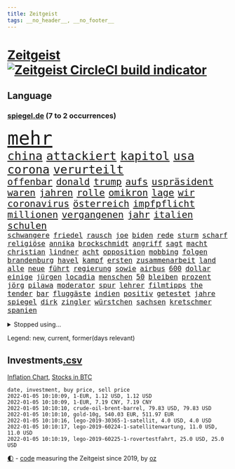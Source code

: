 ```yaml
---
title: Zeitgeist
tags: __no_header__, __no_footer__
---
```


# [Zeitgeist](https://oliz.io/zeitgeist/) [![Zeitgeist CircleCI build indicator](https://circleci.com/gh/ooz/zeitgeist.svg?style=shield)](https://circleci.com/gh/ooz/zeitgeist)

## Language

<h3><a href="https://www.spiegel.de" target="_blank">spiegel.de</a> (7 to 2 occurrences)</h3>
<p style="font-family:monospace">
<span style="font-size:32pt"><a href="news_links.html#mehr" class="current">mehr</a></span>
<br>
<span style="font-size:20pt"><a href="news_links.html#china" class="current">china</a></span>
<span style="font-size:20pt"><a href="news_links.html#attackiert" class="current">attackiert</a></span>
<span style="font-size:20pt"><a href="news_links.html#kapitol" class="current">kapitol</a></span>
<span style="font-size:20pt"><a href="news_links.html#usa" class="current">usa</a></span>
<span style="font-size:20pt"><a href="news_links.html#corona" class="current">corona</a></span>
<span style="font-size:20pt"><a href="news_links.html#verurteilt" class="current">verurteilt</a></span>
<br>
<span style="font-size:16pt"><a href="news_links.html#offenbar" class="current">offenbar</a></span>
<span style="font-size:16pt"><a href="news_links.html#donald" class="current">donald</a></span>
<span style="font-size:16pt"><a href="news_links.html#trump" class="current">trump</a></span>
<span style="font-size:16pt"><a href="news_links.html#aufs" class="current">aufs</a></span>
<span style="font-size:16pt"><a href="news_links.html#uspräsident" class="current">uspräsident</a></span>
<span style="font-size:16pt"><a href="news_links.html#waren" class="current">waren</a></span>
<span style="font-size:16pt"><a href="news_links.html#jahren" class="current">jahren</a></span>
<span style="font-size:16pt"><a href="news_links.html#rolle" class="current">rolle</a></span>
<span style="font-size:16pt"><a href="news_links.html#omikron" class="current">omikron</a></span>
<span style="font-size:16pt"><a href="news_links.html#lage" class="current">lage</a></span>
<span style="font-size:16pt"><a href="news_links.html#wir" class="current">wir</a></span>
<span style="font-size:16pt"><a href="news_links.html#coronavirus" class="current">coronavirus</a></span>
<span style="font-size:16pt"><a href="news_links.html#österreich" class="current">österreich</a></span>
<span style="font-size:16pt"><a href="news_links.html#impfpflicht" class="current">impfpflicht</a></span>
<span style="font-size:16pt"><a href="news_links.html#millionen" class="current">millionen</a></span>
<span style="font-size:16pt"><a href="news_links.html#vergangenen" class="current">vergangenen</a></span>
<span style="font-size:16pt"><a href="news_links.html#jahr" class="current">jahr</a></span>
<span style="font-size:16pt"><a href="news_links.html#italien" class="current">italien</a></span>
<span style="font-size:16pt"><a href="news_links.html#schulen" class="current">schulen</a></span>
<br>
<span style="font-size:12pt"><a href="news_links.html#schwangere" class="current">schwangere</a></span>
<span style="font-size:12pt"><a href="news_links.html#friedel" class="new">friedel</a></span>
<span style="font-size:12pt"><a href="news_links.html#rausch" class="current">rausch</a></span>
<span style="font-size:12pt"><a href="news_links.html#joe" class="current">joe</a></span>
<span style="font-size:12pt"><a href="news_links.html#biden" class="current">biden</a></span>
<span style="font-size:12pt"><a href="news_links.html#rede" class="current">rede</a></span>
<span style="font-size:12pt"><a href="news_links.html#sturm" class="current">sturm</a></span>
<span style="font-size:12pt"><a href="news_links.html#scharf" class="current">scharf</a></span>
<span style="font-size:12pt"><a href="news_links.html#religiöse" class="new">religiöse</a></span>
<span style="font-size:12pt"><a href="news_links.html#annika" class="current">annika</a></span>
<span style="font-size:12pt"><a href="news_links.html#brockschmidt" class="new">brockschmidt</a></span>
<span style="font-size:12pt"><a href="news_links.html#angriff" class="current">angriff</a></span>
<span style="font-size:12pt"><a href="news_links.html#sagt" class="current">sagt</a></span>
<span style="font-size:12pt"><a href="news_links.html#macht" class="current">macht</a></span>
<span style="font-size:12pt"><a href="news_links.html#christian" class="current">christian</a></span>
<span style="font-size:12pt"><a href="news_links.html#lindner" class="current">lindner</a></span>
<span style="font-size:12pt"><a href="news_links.html#acht" class="current">acht</a></span>
<span style="font-size:12pt"><a href="news_links.html#opposition" class="current">opposition</a></span>
<span style="font-size:12pt"><a href="news_links.html#mobbing" class="current">mobbing</a></span>
<span style="font-size:12pt"><a href="news_links.html#folgen" class="current">folgen</a></span>
<span style="font-size:12pt"><a href="news_links.html#brandenburg" class="current">brandenburg</a></span>
<span style="font-size:12pt"><a href="news_links.html#havel" class="new">havel</a></span>
<span style="font-size:12pt"><a href="news_links.html#kampf" class="current">kampf</a></span>
<span style="font-size:12pt"><a href="news_links.html#ersten" class="current">ersten</a></span>
<span style="font-size:12pt"><a href="news_links.html#zusammenarbeit" class="current">zusammenarbeit</a></span>
<span style="font-size:12pt"><a href="news_links.html#land" class="current">land</a></span>
<span style="font-size:12pt"><a href="news_links.html#alle" class="current">alle</a></span>
<span style="font-size:12pt"><a href="news_links.html#neue" class="current">neue</a></span>
<span style="font-size:12pt"><a href="news_links.html#führt" class="current">führt</a></span>
<span style="font-size:12pt"><a href="news_links.html#regierung" class="current">regierung</a></span>
<span style="font-size:12pt"><a href="news_links.html#sowie" class="current">sowie</a></span>
<span style="font-size:12pt"><a href="news_links.html#airbus" class="current">airbus</a></span>
<span style="font-size:12pt"><a href="news_links.html#600" class="current">600</a></span>
<span style="font-size:12pt"><a href="news_links.html#dollar" class="current">dollar</a></span>
<span style="font-size:12pt"><a href="news_links.html#einige" class="current">einige</a></span>
<span style="font-size:12pt"><a href="news_links.html#jürgen" class="current">jürgen</a></span>
<span style="font-size:12pt"><a href="news_links.html#locadia" class="new">locadia</a></span>
<span style="font-size:12pt"><a href="news_links.html#menschen" class="current">menschen</a></span>
<span style="font-size:12pt"><a href="news_links.html#50" class="current">50</a></span>
<span style="font-size:12pt"><a href="news_links.html#bleiben" class="current">bleiben</a></span>
<span style="font-size:12pt"><a href="news_links.html#prozent" class="current">prozent</a></span>
<span style="font-size:12pt"><a href="news_links.html#jörg" class="current">jörg</a></span>
<span style="font-size:12pt"><a href="news_links.html#pilawa" class="new">pilawa</a></span>
<span style="font-size:12pt"><a href="news_links.html#moderator" class="current">moderator</a></span>
<span style="font-size:12pt"><a href="news_links.html#spur" class="current">spur</a></span>
<span style="font-size:12pt"><a href="news_links.html#lehrer" class="current">lehrer</a></span>
<span style="font-size:12pt"><a href="news_links.html#filmtipps" class="current">filmtipps</a></span>
<span style="font-size:12pt"><a href="news_links.html#the" class="current">the</a></span>
<span style="font-size:12pt"><a href="news_links.html#tender" class="new">tender</a></span>
<span style="font-size:12pt"><a href="news_links.html#bar" class="current">bar</a></span>
<span style="font-size:12pt"><a href="news_links.html#fluggäste" class="current">fluggäste</a></span>
<span style="font-size:12pt"><a href="news_links.html#indien" class="current">indien</a></span>
<span style="font-size:12pt"><a href="news_links.html#positiv" class="current">positiv</a></span>
<span style="font-size:12pt"><a href="news_links.html#getestet" class="current">getestet</a></span>
<span style="font-size:12pt"><a href="news_links.html#jahre" class="current">jahre</a></span>
<span style="font-size:12pt"><a href="news_links.html#spiegel" class="current">spiegel</a></span>
<span style="font-size:12pt"><a href="news_links.html#dirk" class="current">dirk</a></span>
<span style="font-size:12pt"><a href="news_links.html#zingler" class="new">zingler</a></span>
<span style="font-size:12pt"><a href="news_links.html#würstchen" class="new">würstchen</a></span>
<span style="font-size:12pt"><a href="news_links.html#sachsen" class="current">sachsen</a></span>
<span style="font-size:12pt"><a href="news_links.html#kretschmer" class="current">kretschmer</a></span>
<span style="font-size:12pt"><a href="news_links.html#spanien" class="current">spanien</a></span>
</p>
<details>
<summary>Stopped using...</summary>
<p class="former" style="font-size:12pt">
verschiedene(442) anwalt(441) brettspiele(441) elfmeter(441) wünscht(441) 2000(440) angebot(440) euphorie(440) nachfolge(440) regieren(440) unentschieden(440) gewaltige(439) haare(439) identifiziert(439) ignoriert(439) abenteuer(438) angeklagt(438) bars(438) entschied(438) erneuter(438) gerecht(438) kritische(438) kurve(438) wartet(438) wege(438) co₂(437) eingebrochen(437) erinnerungen(437) hinterlassen(437) horst(437) jury(437) positionen(437) studierenden(437) tödlicher(437) zurzeit(437) 39(436) bewerber(436) coronalockdown(436) digitaler(436) festnahme(436) froh(436) gearbeitet(436) geflüchteten(436) gerufen(436) geschickt(436) hansi(436) juventus(436) microsoft(436) preisen(436) rad(436) schwarzen(436) turin(436) usaußenminister(436) veranstaltung(436) zentrale(436) allianz(435) ankündigung(435) astrazeneca(435) beantragen(435) erntet(435) klimaneutral(435) nachwuchs(435) pocht(435) richten(435) bekannten(434) fenster(434) gefährden(434) geschaffen(434) historisch(434) internationaler(434) kandidatin(434) lob(434) peru(434) razzia(434) regionen(434) reißt(434) trennt(434) ärmere(434) anderthalb(433) anruf(433) autohersteller(433) bedrohung(433) beeinflussen(433) beschwerde(433) bestes(433) bewegung(433) gelegenheit(433) heiko(433) hinweisen(433) lady(433) nachspiel(433) nazis(433) versorgt(433) weltkrieg(433) deutet(432) einreisen(432) gedacht(432) halben(432) haseloff(432) lager(432) neuem(432) normalität(432) usbürger(432) verteilung(432) amsterdam(431) anspruch(431) arbeitslosigkeit(431) eindruck(431) einstieg(431) fortschritt(431) fuß(431) institut(431) leere(431) melanie(431) nationale(431) offensive(431) tausenden(431) versehentlich(431) üben(431) drehen(430) erschweren(430) schröder(430) unbekannten(430) werbung(430) zahlung(430) überzeugen(430) durchsetzen(429) eindämmen(429) figuren(429) geklärt(429) gesteht(429) irak(429) kleines(429) märz(429) noten(429) partner(429) schwierigkeiten(429) siegte(429) tourismus(429) verspielt(429) anzeigen(428) aufbruch(428) digitalen(428) eintracht(428) jüngeren(428) notruf(428) rat(428) rechts(428) ringt(428) unten(428) verpassen(428) weltweite(428) fakten(427) hauses(427) karriereberaterin(427) kostet(427) nürnberg(427) politisch(427) spekulationen(427) wehrte(427) zwischenzeitlich(427) überschattet(427) ermittlern(426) usschauspielerin(426) verbände(426) 52(425) mode(425) roger(425) schottland(425) verbrechen(425) 32(424) ecken(424) endspiel(424) grünenchef(424) sensation(424) anlass(423) attacken(423) herzen(423) kontrollen(423) spaß(423) verteidigen(423) haftstrafen(422) moskaus(422) neustart(422) verschwiegen(422) auftreten(421) ausgerufen(421) eigentümer(421) genauso(421) option(421) rollen(421) tauchen(421) anja(420) aufgetreten(420) belege(420) drohe(420) marsch(420) mitnehmen(420) vorstellen(420) einheitliche(419) frachter(419) goldenen(419) kilometern(419) spotify(419) weckt(419) begriff(418) datenanalyse(418) sportlich(418) treiben(417) küstenwache(416) bushido(415) fan(414) laufenden(414) ministerium(414) schockiert(414) zurückgegangen(414) erderwärmung(413) projekte(413) hausarrest(412) nationalteam(412) matthew(411) syrer(411) wünsche(411) defensive(410) klarer(410) träume(410) amerikas(409) behalten(409) coronazeiten(409) le(409) pushbacks(409) hohem(408) museum(408) rasen(407) verfolger(407) wendet(407) wiener(407) auseinandersetzung(406) flagge(406) gastronomie(406) jubeln(406) nasa(406) rechtsstreit(405) landung(403) psychisch(403) drin(402) hilfen(402) schaut(402) intelligenz(401) intensivstation(401) künstliche(401) munition(401) suchten(401) ball(400) festhalten(399) sinkende(399) doping(398) thüringer(398) weitermachen(398) grünenchefin(397) schützt(397) neymar(396) gewannen(394) riesiges(394) rodrigo(394) jones(393) mittelpunkt(393) schätzen(393) türen(391) sammelte(390) ursprünglich(390) wiedergewählt(388) strategisch(387) verhinderte(387) beobachtung(386) johannes(386) normalerweise(385) entspannt(384) teuren(383) björn(382) sammeln(382) bbc(381) hagen(381) erreger(380) aktive(378) beheben(375) bestechung(375) coronafolgen(375) discounter(375) nationalsozialismus(375) antony(373) blinken(373) versammelt(373) kehren(371) unfällen(369) heimsieg(367) 13jährige(366) aggressiv(366) trugen(365) darmstadt(364) abgabe(363) flogen(361) rüstet(361) aufheben(358) 150000(357) biontech/pfizer(357) eingetroffen(354) sachen(353) katzen(349) polizeiruf(343) kreuzung(327) geheimen(319) flächendeckend(315) trinken(313) estland(310) stromnetz(310) vormarsch(309) unwahrscheinlich(307) walterborjans(306) bundesweiten(304) potenziell(302) belästigt(301) california(301) 53jähriger(294) indigenen(292) direkten(290) westberlin(287) übung(287) finanziellen(284) worüber(283) inzidenzen(278) konzerte(278) kriege(277) interessante(272) 15jähriger(265) bewirbt(265) bargeld(261) geschützte(261) nordwesten(261) realistisch(260) prozessauftakt(252) entmachtete(250) enthalten(249) kühl(239) verstappens(234) erwachsen(233) erschüttern(232) motorrad(232) label(226) neudelhi(222) jubel(220) spritzen(219) hingelegt(217) nationaltrainer(213) 25jährige(211) strafverfolgung(211) mitregieren(205) einsätze(204) genossen(203) hardliner(201) ausgezahlt(200) ticket(199) vorgang(199) wessen(199) serbien(198) einwanderer(194) notlandung(192) menschenmenge(191) lago(190) maggiore(190) kw(189) berchtesgaden(188) 01(186) allgegenwärtig(186) umfang(186) fünfjähriger(184) kinderimpfung(184) eingemischt(183) ernstfall(183) fotografen(183) unschuldig(183) wahlsieger(183) bestseller(182) guido(181) befragung(179) 86(177) aggressiver(177) jamaika(177) rängen(176) 23jähriger(175) erhöhte(175) lucas(175) versichert(172) brannte(171) hebel(171) sichere(171) zeugnis(171) anpassen(170) instrumente(169) leuchten(169) merkwürdigen(169) misshandlung(169) ansprechen(168) forscherteam(168) 1941(167) ramos(167) 72(166) entstehung(164) genauer(164) schließung(164) verliebt(164) visa(164) abgeordneter(163) warteten(163) altenberger(162) atomgespräche(162) britney(162) millionenentschädigung(162) spears(162) anwohnern(160) geldwäsche(160) 9(159) akademie(159) auslaufen(159) süddeutschland(159) verteidigungsministeriums(159) wissenschaften(159) 160(158) dick(158) zugestimmt(158) hindukusch(157) gegenwart(156) heiraten(156) nächster(156) stufen(156) heim(155) tätig(155) abgesehen(154) mächtigen(154) überwältigender(154) 18jährige(153) batterien(153) karlsruher(153) sperrung(151) roter(150) schrecklich(150) vermeintlicher(150) wunderkind(150) kreativ(149) überdosis(149) lebten(148) strikten(147) unterzogen(146) landsleute(145) verdrängt(145) las(143) metall(143) vegas(143) abschiebungen(142) eure(142) kolumbianische(142) leistete(142) lieferengpässen(142) oberbayern(142) polnischen(142) rauch(142) planet(141) formel1pressestimmen(140) schutzmaßnahmen(140) camp(139) observatorium(139) amoklauf(138) anstatt(138) theorien(138) impfzahlen(137) nothilfe(137) raser(137) hochwasserkatastrophe(136) komfort(136) badenbaden(135) drastischer(135) mobiles(134) dfbfrauen(133) kinderärzte(132) zerstörten(132) 1976(131) kulisse(131) aufwand(130) verbinden(130) ernannt(129) kohl(129) angemeldet(128) afghanen(127) freedom(127) lautete(127) norwegischen(126) coronaleugnern(125) 240(124) schwach(124) verheiratet(124) abzugeben(123) eindeutigen(123) schwierigste(123) boxer(122) geschätzt(122) marathon(122) rückkehrer(122) unerwünscht(122) favoritenrolle(121) köpfen(121) röttgen(120) sprint(120) öffentlicher(120) ali(118) bezug(118) gotteslästerung(117) notlage(117) entschädigt(116) nazivergleichen(116) 1961(115) gouverneurs(115) rundfunks(115) düsseldorfer(114) juristisches(114) münzen(114) haushaltshilfe(113) machtübernahme(113) überschreiten(113) früherem(112) losgegangen(112) note(112) freundinnen(111) vergisst(111) fußballbundes(110) müttern(110) taugen(110) angestellt(109) morawiecki(109) coronatoten(108) göringeckardt(108) hauptgrund(108) mesut(108) wissing(108) özil(108) adidas(107) award(107) hochdruck(107) spielmacher(107) tankstellen(107) ausharren(106) grünenfraktionschefin(106) haushalt(106) heimspiel(106) hessens(106) iaea(106) partien(106) tierwelt(106) devise(105) exmann(104) staatsangehörigkeit(104) tabellenführung(104) alias(103) friedensnobelpreisträgerin(103) hawaii(103) neuesten(103) saisonauftakt(103) zorn(103) überraschende(103) regelungen(102) flüchtlingsdrama(100) prangert(100) verletzungspause(100) anführen(99) kooperieren(99) späte(99) töteten(99) verteidigte(99) illegaler(98) involviert(98) plänen(98) toxische(98) volkspartei(98) gerichtsentscheidung(97) südlichen(97) verstärkung(97) abgerechnet(96) bestätigte(96) fifa(96) architekten(95) jerome(95) powell(95) katrin(94) migrationspolitik(94) protokoll(94) 06(93) längsten(93) umbruch(93) euaußengrenze(92) lahmt(92) spdvorsitzende(92) staatsanwältin(92) gewandt(91) statistisch(91) wittert(91) arten(90) eingekauft(90) härtester(90) pazifik(90) tumulten(90) vertuschung(90) angels(89) gutgehen(89) hells(89) talk(89) urteilt(89) angehören(88) denise(88) missouri(88) mobility(88) wmqualifikation(88) angeprangert(87) erheblicher(87) kinderarzt(87) krankschreibung(87) pharmakonzern(87) breuer(86) defekte(86) dringen(86) geschmolzen(86) handhabe(86) chaotischsten(85) einzuschätzen(85) fachzeitschriften(85) gebeutelte(85) opioidkrise(85) arktis(84) benachbarten(84) bundesligatopspiel(84) bündnisses(84) eindringlich(84) immobilie(84) umgebracht(84) tvduell(83) verhörthriller(83) versöhnlich(83) vulkaninsel(83) biontechgründer(82) hübner(82) miete(82) sennheiser(82) elektrisiert(81) lübecker(81) coronaphase(80) ernsthafte(80) freiem(80) pflichtspielniederlagen(80) teamchef(80) tweets(80) alberto(79) coronabilanz(79) costa(79) erwecken(79) finanzkrise(79) gabriela(79) tvdebatte(79) bombenanschlag(78) championsleaguespiel(78) kaperte(78) pfad(78) eingefangen(77) erklärungen(77) lauschte(77) nrwregierungschef(77) riskieren(77) sonderparteitag(77) zahlungsunfähigkeit(77) goldmedaillengewinnerin(76) ham(76) sound(75) hamm(74) ole(74) sorgerecht(74) vorträge(74) wiederzubeleben(74) heizung(73) vogel(73) weiche(73) exekutionen(72) gange(72) populistisch(72) trieben(72) ubooten(72) verspielen(72) angesprochen(71) jesse(71) lea(71) menschlicher(71) zukommen(71) anhören(70) bewahrte(70) flaschenhalsrezession(70) gaskrise(70) hast(70) knüpfen(70) samstagabend(70) wich(70) abhängen(69) aufgebracht(69) kohlrichter(69) maike(69) tatverdächtigem(69) engagieren(68) floss(68) lol(68) meistern(68) 1975(67) ausbauen(67) beider(67) trickst(67) zäune(67) carolina(66) energiekosten(66) haushaltssperre(66) sam(66) suizid(66) verstand(66) zurückgezogen(66) begrüßen(65) genügen(65) scheinheiligkeit(65) zerknirscht(65) ach(64) berufsschule(64) biene(64) blätter(64) bundesliganiederlage(64) gazprom(64) heinrich(64) kritisierten(64) menschheit(64) schlepper(64) aue(63) blättert(63) erzgebirge(63) panama(63) plastikmüll(63) strackzimmermann(63) bestellen(62) enteignung(62) eupolitiker(62) ig(62) kombination(62) lasst(62) materialknappheit(62) sekte(62) tshirts(62) twitteraccount(62) coronakontrollen(61) gaspreise(61) gewerbe(61) hassparolen(61) saal(61) verwerfungen(61) cduvorsitzenden(60) charge(60) entwickler(60) fassade(60) feldenkirchen(60) geblitzt(60) geklaut(60) vorschlagen(60) votiert(60) ampelverhandlungen(59) aung(59) eidinger(59) eingefroren(59) erwartung(59) kinderklinik(59) klubführung(59) kurbelt(59) lockerung(59) mond(59) unsicherheiten(59) bewältigte(58) co2preis(58) generäle(58) gesetzen(58) gleichermaßen(58) klimafreundlicher(58) övp(58) gerichtsverfahren(57) gezerrt(57) kai(57) kroatische(57) national(57) schleuser(57) dschungel(56) korruptionsvorwürfe(56) magie(56) matthäus(56) meeresgrund(56) späteren(56) warnstreiks(56) arsch(55) bedrängt(55) losgehen(55) notfallzulassung(55) papers(55) schallenberg(55) warburg(55) frischen(54) hüten(54) kissen(54) strafverfahren(54) 2700(53) einsturz(53) gebilligt(53) totgeprügelt(53) umsetzung(53) verunglückte(53) österreichischer(53) 1970(52) hausdurchsuchungen(52) oberst(52) rechtsextremer(52) sommerhaus(52) unvollendet(52) 74(51) adele(51) ansturm(51) attentate(51) entwicklungsländern(51) kommentiert(51) künstlerinnen(51) pelze(51) regierungsarbeit(51) intensivpatienten(50) jungstar(50) lieferte(50) polnischer(50) vorzugehen(50) wirksam(50) dzienus(49) geworben(49) großbanken(49) komplizierter(49) objekt(49) sachsenanhalts(49) sarahlee(49) sprecherin(49) timon(49) finanzspritze(48) geschnappt(48) kompass(48) nochgesundheitsminister(48) staatsspitze(48) asylsuchenden(47) baseballschläger(47) blamiert(47) christlichen(47) parteivorstand(47) stellantis(47) härten(46) robuste(46) sonderweg(46) verbundenen(46) verdreifacht(46) absprachen(45) chefposten(45) faires(45) folgende(45) verglichen(45) beschlagnahmte(44) oberlandesgericht(44) schärferes(44) europarat(43) geheimnisse(43) hinterließ(43) hochseewindparks(43) luftwaffe(43) pannenstart(43) privates(43) seitenlinie(43) spieltisch(43) abschlussbericht(42) amanal(42) czaja(42) gruselig(42) kurz'(42) legendäre(42) marion(42) petros(42) rosenthal(42) valencia(42) wichtigster(42) wohnten(42) ehrgeizige(41) gründeten(41) kavala(41) mitschuld(41) mutterkonzern(41) willemsen(41) 14000(40) bruders(40) kräftigen(40) tötungsdelikts(40) verlockend(40) wonach(40) ämtern(40) anwenden(39) enes(39) feind(39) heime(39) kanter(39) kriegen(39) osman(39) photo(39) seibert(39) siena(39) wartezeiten(39) abschiebung(38) hinrichtungen(38) mehrmals(38) nachkriegszeit(38) ratgeber(38) schwört(38) zugute(38) abgreifen(37) ausstoß(37) coronamedikaments(37) generalstaatsanwalt(37) linnemann(37) molnupiravir(37) palace(37) zweifache(37) backen(36) bestehende(36) chip(36) eignet(36) ethikrat(36) fegte(36) gerechtfertigt(36) schreck(36) symbole(36) brandenburgischen(35) eitan(35) fußballs(35) hager(35) medienrummel(35) plazenta(35) rheinderby(35) rücknahme(35) seilbahnabsturz(35) seilbahnunglück(35) vorgesehen(35) geldflut(34) sandhausen(34) sexismus(34) trophäen(34) betriebsrat(33) christiane(33) geisel(33) generationen(33) merck(33) ministeramt(33) rückseite(33) bemerkenswerten(32) geduldig(32) lifte(32) zoran(32) atomwaffenfähige(31) befördert(31) fischerboot(31) glühende(31) karibik(31) korridor(31) frisst(30) gefoltert(30) gegenzug(30) impfskeptikerin(30) kürzer(30) lettland(30) statuen(30) ubahn(30) unterhaltung(30) bundeskriminalamt(29) getrennte(29) hetze(29) house(29) vorstellt(29) wmfinale(29) auffrischungsimpfungen(28) kaiserslautern(28) putzen(28) regional(28) schieflage(28) sexualisierte(28) unbegründet(28) videoassistenten(28) wirklichkeit(28) abgesagte(27) amerikanischer(27) ausblieb(27) benfica(27) coronaboosterimpfung(27) millionenwert(27) 113(26) belogen(26) ehrlich(26) geschmack(26) ketten(26) patientinnen(26) rezepten(26) schusswaffen(26) staatsstreich(26) teslaaktien(26) total(26) befreite(25) gaga(25) gucci(25) interaktive(25) jude(25) pufpaff(25) rettungseinsatz(25) sachverständigenrat(25) wirtschaftsweisen(25) dosbpräsident(24) dream(24) havre(24) längeren(24) vermeidbar(24) alfons(23) geht’s(23) hörmann(23) iraker(23) kaputtgegangen(23) sportbund(23) 3gpflicht(22) aggression(22) dosb(22) erfüllung(22) perus(22) pickuptrucks(22) archiviert(21) baldkanzler(21) begegnet(21) calais(21) kick(21) michigan(21) stroh(21) tatortvote(21) terence(21) coronahotspot(20) defactoregierungschefin(20) ischgl(20) kyi(20) sohnes(20) suu(20) algaddafi(19) alislam(19) billig(19) coronagesetz(19) machthabers(19) saif(19) bahnbrechende(18) extremsportler(18) handschrift(18) kalt(18) 00(17) 43jährige(17) ausschlag(17) geschäftsführende(17) kinderbuch(17) luftverkehr(17) wettrennen(17) ethikratmitglied(16) gewaltbereite(16) harsch(16) ständiger(16) wellenbrecher(16) einstimmig(15) erbil(15) vierteljahrhundert(15) weltraumschrott(15) überzeugten(15) coronarunde(14) entsteht(14) epsteins(14) fliegende(14) halbmarathon(14) ligaspiele(14) schande(14) tauschen(14) trainerdebüt(14) ussanktionen(14) kronprinz(13) menschlich(13) versteht(13) wta(13) zukommt(13) apotheker(12) attraktiver(12) beliebten(12) interimscoach(12) luftfilter(12) ozean(12) sank(12) angekündigte(11) auslandsreise(11) kontakten(11) recycling(11) salzburger(11) swift(11) tonfall(11) wtachef(11)
</p>
</details>
<p>Legend: <span class="new">new</span>, <span class="current">current</span>, <span class="former">former(days relevant)</span></p>

## Investments[.csv](investments.csv)

[Inflation Chart](https://inflationchart.com),
[Stocks in BTC](https://stonksinbtc.xyz/)

```
date, investment, buy price, sell price
2022-01-05 10:10:09, 1-EUR, 1.12 USD, 1.12 USD
2022-01-05 10:10:09, 1-EUR, 7.19 CNY, 7.19 CNY
2022-01-05 10:10:10, crude-oil-brent-barrel, 79.83 USD, 79.83 USD
2022-01-05 10:10:10, gold-10g, 540.03 EUR, 511.97 EUR
2022-01-05 10:10:16, lego-2019-30365-1-satellit, 4.0 USD, 4.0 USD
2022-01-05 10:10:17, lego-2019-60224-1-satellitenwartung, 11.0 USD, 11.0 USD
2022-01-05 10:10:19, lego-2019-60225-1-rovertestfahrt, 25.0 USD, 25.0 USD
```

<footer>
<a href="javascript:toggleTheme()" class="nav">🌓</a>
- <a href="https://github.com/ooz/zeitgeist">code</a> measuring the Zeitgeist since 2019, by <a href="https://oliz.io">oz</a>
</footer>
